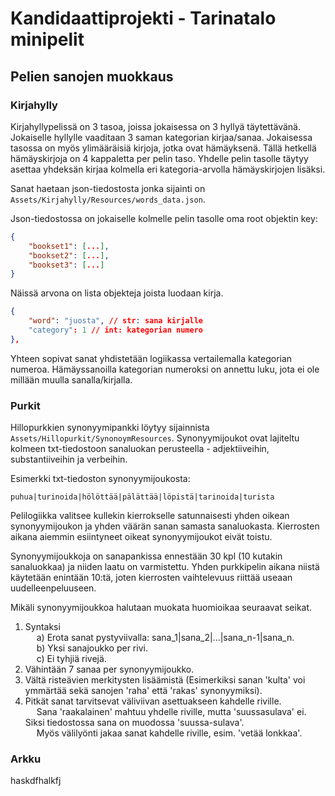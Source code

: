 # Kandidaattiprojekti - Tarinatalo minipelit

## Pelien sanojen muokkaus
### Kirjahylly
Kirjahyllypelissä on 3 tasoa, joissa jokaisessa on 3 hyllyä täytettävänä. Jokaiselle hyllylle vaaditaan 3 saman kategorian kirjaa/sanaa. Jokaisessa tasossa on myös ylimääräisiä kirjoja, jotka ovat hämäyksenä. Tällä hetkellä hämäyskirjoja on 4 kappaletta per pelin taso. Yhdelle pelin tasolle täytyy asettaa yhdeksän kirjaa kolmella eri kategoria-arvolla hämäyskirjojen lisäksi.

Sanat haetaan json-tiedostosta jonka sijainti on `Assets/Kirjahylly/Resources/words_data.json`.

Json-tiedostossa on jokaiselle kolmelle pelin tasolle oma root objektin key:
```json
{
	"bookset1": [...],
	"bookset2": [...],
	"bookset3": [...]
}
```

Näissä arvona on lista objekteja joista luodaan kirja.
```json
{
	"word": "juosta", // str: sana kirjalle
	"category": 1 // int: kategorian numero
},
```

Yhteen sopivat sanat yhdistetään logiikassa vertailemalla kategorian numeroa. Hämäyssanoilla kategorian numeroksi on annettu luku, jota ei ole millään muulla sanalla/kirjalla.


### Purkit
Hillopurkkien synonyymipankki löytyy sijainnista `Assets/Hillopurkit/SynonoymResources`.
Synonyymijoukot ovat lajiteltu kolmeen txt-tiedostoon sanaluokan perusteella - adjektiiveihin, substantiiveihin ja verbeihin.

Esimerkki txt-tiedoston synonyymijoukosta:
```
puhua|turinoida|hölöttää|pälättää|löpistä|tarinoida|turista
```

Pelilogiikka valitsee kullekin kierrokselle satunnaisesti yhden oikean synonyymijoukon ja yhden väärän sanan samasta sanaluokasta.
Kierrosten aikana aiemmin esiintyneet oikeat synonyymijoukot eivät toistu.

Synonyymijoukkoja on sanapankissa ennestään 30 kpl (10 kutakin sanaluokkaa) ja niiden laatu on varmistettu.
Yhden purkkipelin aikana niistä käytetään enintään 10:tä, joten kierrosten vaihtelevuus riittää useaan uudelleenpeluuseen.

Mikäli synonyymijoukkoa halutaan muokata huomioikaa seuraavat seikat.
1) Syntaksi \
	&emsp; a) Erota sanat pystyviivalla: sana_1|sana_2|...|sana_n-1|sana_n. \
    	&emsp; b) Yksi sanajoukko per rivi. \
	&emsp; c) Ei tyhjiä rivejä.
2) Vähintään 7 sanaa per synonyymijoukko.
3) Vältä risteävien merkitysten lisäämistä (Esimerkiksi sanan 'kulta' voi ymmärtää sekä sanojen 'raha' että 'rakas' synonyymiksi).
4) Pitkät sanat tarvitsevat väliviivan asettuakseen kahdelle riville. \
 	&emsp; Sana 'raakalainen' mahtuu yhdelle riville, mutta 'suussasulava' ei. Siksi tiedostossa sana on muodossa 'suussa-sulava'. \
	&emsp; Myös välilyönti jakaa sanat kahdelle riville, esim. 'vetää lonkkaa'. 


### Arkku
haskdfhalkfj
